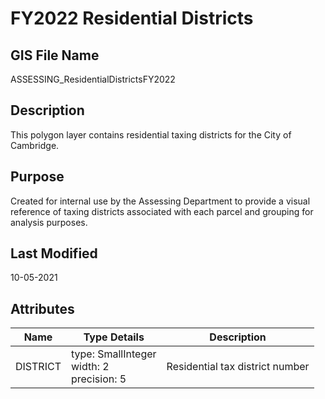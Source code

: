# FY2022 Residential Districts
## GIS File Name
ASSESSING_ResidentialDistrictsFY2022
## Description
<DIV STYLE="text-align:Left;"><DIV><DIV><P><SPAN>This polygon layer contains residential taxing districts for the City of Cambridge. </SPAN></P></DIV></DIV></DIV>

## Purpose
Created for internal use by the Assessing Department to provide a visual reference of taxing districts associated with each parcel and grouping for analysis purposes.
## Last Modified
10-05-2021
## Attributes
|Name|Type Details|Description|
|----|------------|-----------|
|DISTRICT|type: SmallInteger<br/>width: 2<br/>precision: 5|Residential tax district number|
